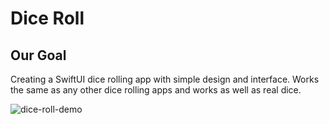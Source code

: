 # Dice Roll

## Our Goal

Creating a SwiftUI dice rolling app with simple design and interface. Works the same as any other dice rolling apps and works as well as real dice.



![dice-roll-demo](https://github.com/dwelch527/dice-roll/assets/18079214/b64da9f1-d560-41ac-af36-e346a92d8eb9)

